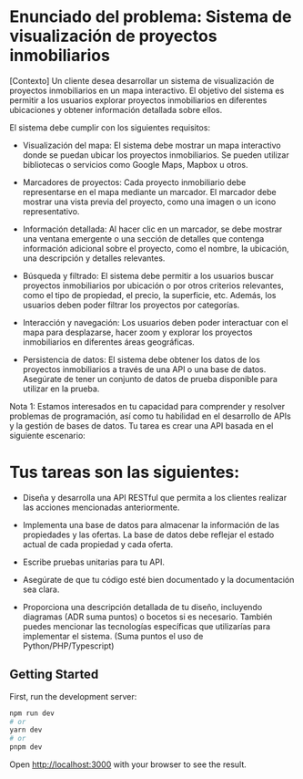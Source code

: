 # Enunciado del problema: Sistema de visualización de proyectos inmobiliarios

[Contexto] Un cliente desea desarrollar un sistema de visualización de proyectos inmobiliarios en un mapa interactivo. El objetivo del sistema es permitir a los usuarios explorar proyectos inmobiliarios en diferentes ubicaciones y obtener información detallada sobre ellos.

El sistema debe cumplir con los siguientes requisitos:

-   Visualización del mapa: El sistema debe mostrar un mapa interactivo donde se puedan ubicar los proyectos inmobiliarios. Se pueden utilizar bibliotecas o servicios como Google Maps, Mapbox u otros.
-   Marcadores de proyectos: Cada proyecto inmobiliario debe representarse en el mapa mediante un marcador. El marcador debe mostrar una vista previa del proyecto, como una imagen o un icono representativo.

-   Información detallada: Al hacer clic en un marcador, se debe mostrar una ventana emergente o una sección de detalles que contenga información adicional sobre el proyecto, como el nombre, la ubicación, una descripción y detalles relevantes.
-   Búsqueda y filtrado: El sistema debe permitir a los usuarios buscar proyectos inmobiliarios por ubicación o por otros criterios relevantes, como el tipo de propiedad, el precio, la superficie, etc. Además, los usuarios deben poder filtrar los proyectos por categorías.
-   Interacción y navegación: Los usuarios deben poder interactuar con el mapa para desplazarse, hacer zoom y explorar los proyectos inmobiliarios en diferentes áreas geográficas.

-   Persistencia de datos: El sistema debe obtener los datos de los proyectos inmobiliarios a través de una API o una base de datos. Asegúrate de tener un conjunto de datos de prueba disponible para utilizar en la prueba.

Nota 1: Estamos interesados en tu capacidad para comprender y resolver problemas de programación, así como tu habilidad en el desarrollo de APIs y la gestión de bases de datos. Tu tarea es crear una API basada en el siguiente escenario:

# Tus tareas son las siguientes:

-   Diseña y desarrolla una API RESTful que permita a los clientes realizar las acciones mencionadas anteriormente.

-   Implementa una base de datos para almacenar la información de las propiedades y las ofertas. La base de datos debe reflejar el estado actual de cada propiedad y cada oferta.
-   Escribe pruebas unitarias para tu API.
-   Asegúrate de que tu código esté bien documentado y la documentación sea clara.

-   Proporciona una descripción detallada de tu diseño, incluyendo diagramas (ADR suma puntos) o bocetos si es necesario. También puedes mencionar las tecnologías específicas que utilizarías para implementar el sistema. (Suma puntos el uso de Python/PHP/Typescript)

## Getting Started

First, run the development server:

```bash
npm run dev
# or
yarn dev
# or
pnpm dev
```

Open [http://localhost:3000](http://localhost:3000) with your browser to see the result.
